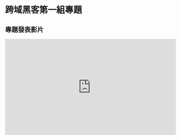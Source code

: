 #    跨域黑客第一組專題

## 專題發表影片
<iframe width="560" height="315" src="https://www.youtube.com/watch?v=xfYaIqnaB6Y" title="YouTube video player" frameborder="0" allow="accelerometer; autoplay; clipboard-write; encrypted-media; gyroscope; picture-in-picture" allowfullscreen></iframe>
